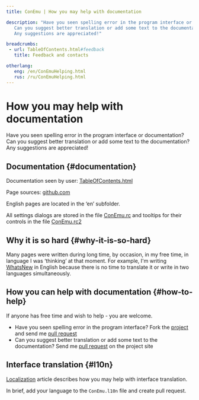 ```yaml
---
title: ConEmu | How you may help with documentation

description: "Have you seen spelling error in the program interface or documentation?
   Can you suggest better translation or add some text to the documentation?
   Any suggestions are appreciated!"

breadcrumbs:
 - url: TableOfContents.html#feedback
   title: Feedback and contacts

otherlang:
   eng: /en/ConEmuHelping.html
   rus: /ru/ConEmuHelping.html
---
```


# How you may help with documentation

Have you seen spelling error in the program interface or documentation?
Can you suggest better translation or add some text to the documentation?
Any suggestions are appreciated!


## Documentation  {#documentation}

Documentation seen by user: [TableOfContents.html](TableOfContents.html)

Page sources: [github.com](https://github.com/ConEmu/ConEmu.github.io)

English pages are located in the ‘en’ subfolder.

All settings dialogs are stored in the file
[ConEmu.rc](https://github.com/Maximus5/ConEmu/blob/alpha/src/ConEmu/ConEmu.rc)
and tooltips for their controls in the file
[ConEmu.rc2](https://github.com/Maximus5/ConEmu/blob/alpha/src/ConEmu/ConEmu.rc2)


## Why it is so hard  {#why-it-is-so-hard}

Many pages were written during long time, by occasion,
in my free time, in language I was ‘thinking’ at that moment.
For example, I'm writing [WhatsNew](Whats_New.html) in English because
there is no time to translate it or write in two languages simultaneously.


## How you can help with documentation  {#how-to-help}

If anyone has free time and wish to help - you are welcome.

  - Have you seen spelling error in the program interface? Fork the [project](https://github.com/Maximus5/ConEmu) and send me [pull request](https://github.com/Maximus5/ConEmu/pulls)
  - Can you suggest better translation or add some text to the documentation? Send me [pull request](https://github.com/ConEmu/ConEmu.github.io/pulls) on the project site


## Interface translation  {#l10n}

[Localization](Localization.html) article describes how you may help with interface translation.

In brief, add your language to the `ConEmu.l10n` file and create pull request.
